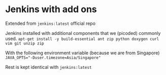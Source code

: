 # Jenkins with add ons

Extended from `jenkins:latest` official repo

Jenkins installed with additional components that we (picoded) commonly used.
`apt-get install -y build-essential ant zip python doxygen curl vim git unzip zip`

With the following environment variable (because we are from Singapore)
`JAVA_OPTS="-Duser.timezone=Asia/Singapore"`

Rest is kept identical with `jenkins:latest`
